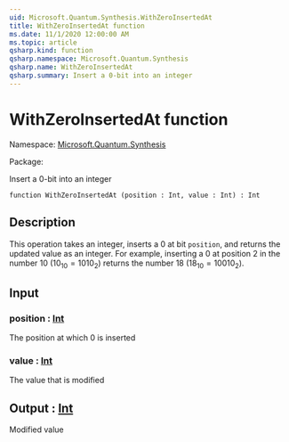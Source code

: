 ```yaml
---
uid: Microsoft.Quantum.Synthesis.WithZeroInsertedAt
title: WithZeroInsertedAt function
ms.date: 11/1/2020 12:00:00 AM
ms.topic: article
qsharp.kind: function
qsharp.namespace: Microsoft.Quantum.Synthesis
qsharp.name: WithZeroInsertedAt
qsharp.summary: Insert a 0-bit into an integer
---
```


# WithZeroInsertedAt function

Namespace: [Microsoft.Quantum.Synthesis](xref:Microsoft.Quantum.Synthesis)

Package: [](https://nuget.org/packages/)


Insert a 0-bit into an integer

```qsharp
function WithZeroInsertedAt (position : Int, value : Int) : Int
```


## Description

This operation takes an integer, inserts a 0 at bit `position`, and returnsthe updated value as an integer.  For example, inserting a 0 at position 2in the number 10 ($10_{10} = 1010_{2}$) returns the number 18 ($18_{10} = 10010_{2}$).

## Input

### position : [Int](xref:microsoft.quantum.lang-ref.int)

The position at which 0 is inserted


### value : [Int](xref:microsoft.quantum.lang-ref.int)

The value that is modified



## Output : [Int](xref:microsoft.quantum.lang-ref.int)

Modified value